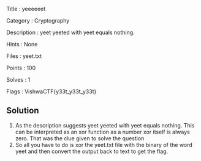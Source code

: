 Title : yeeeeeet

Category : Cryptography

Description : yeet yeeted with yeet equals nothing.

Hints : None

Files : yeet.txt

Points : 100

Solves : 1

Flags : VishwaCTF{y33t_y33t_y33t}

## Solution 

1. As the description suggests yeet yeeted with yeet equals nothing. This can be interpreted as an xor function as a number xor itself is always zero. That was the clue given to solve the question
2. So all you have to do is xor the yeet.txt file with the binary of the word yeet and then convert the output back to text to get the flag.
